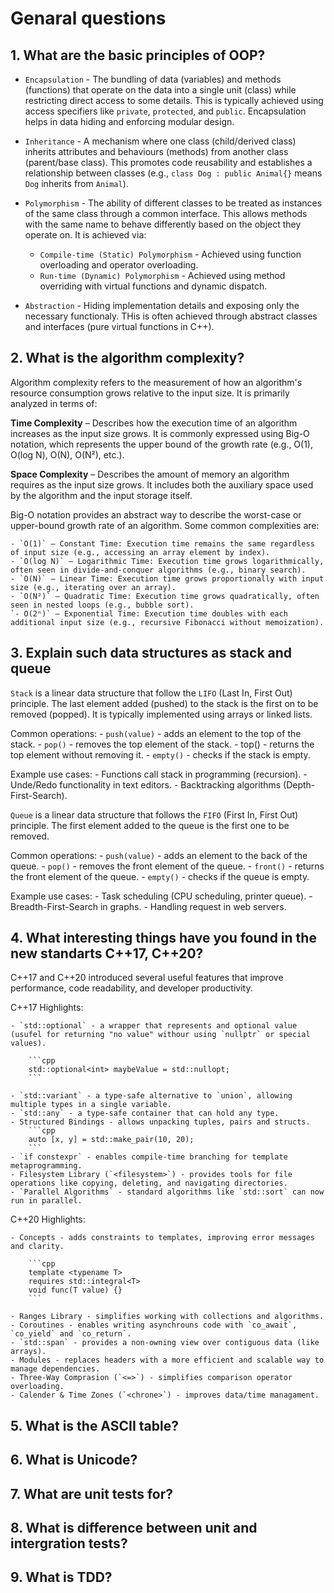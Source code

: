 # Genaral questions

## 1. What are the basic principles of OOP?

- `Encapsulation` - The bundling of data (variables) and methods (functions) that operate on the data into a single unit (class) while restricting direct access to some details. This is typically achieved using access specifiers like `private`, `protected`, and `public`. Encapsulation helps in data hiding and enforcing modular design.

- `Inheritance` - A mechanism where one class (child/derived class) inherits attributes and behaviours (methods) from another class (parent/base class). This promotes code reusability and establishes a relationship between classes (e.g., `class Dog : public Animal{}` means `Dog` inherits from `Animal`).

- `Polymorphism` - The ability of different classes to be treated as instances of the same class through a common interface. This allows methods with the same name to behave differently based on the object they operate on. It is achieved via:
  - `Compile-time (Static) Polymorphism` - Achieved using function overloading and operator overloading.
  - `Run-time (Dynamic) Polymorphism` - Achieved using method overriding with virtual functions and dynamic dispatch.

- `Abstraction` - Hiding implementation details and exposing only the necessary functionaly. THis is often achieved through abstract classes and interfaces (pure virtual functions in C++).

## 2. What is the algorithm complexity?

Algorithm complexity refers to the measurement of how an algorithm's resource consumption grows relative to the input size. It is primarily analyzed in terms of:

**Time Complexity** – Describes how the execution time of an algorithm increases as the input size grows. It is commonly expressed using Big-O notation, which represents the upper bound of the growth rate (e.g., O(1), O(log N), O(N), O(N²), etc.).

**Space Complexity** – Describes the amount of memory an algorithm requires as the input size grows. It includes both the auxiliary space used by the algorithm and the input storage itself.

Big-O notation provides an abstract way to describe the worst-case or upper-bound growth rate of an algorithm. Some common complexities are:

    - `O(1)` – Constant Time: Execution time remains the same regardless of input size (e.g., accessing an array element by index).
    - `O(log N)` – Logarithmic Time: Execution time grows logarithmically, often seen in divide-and-conquer algorithms (e.g., binary search).
    - `O(N)` – Linear Time: Execution time grows proportionally with input size (e.g., iterating over an array).
    - `O(N²)` – Quadratic Time: Execution time grows quadratically, often seen in nested loops (e.g., bubble sort).
    `- O(2ⁿ)` – Exponential Time: Execution time doubles with each additional input size (e.g., recursive Fibonacci without memoization).

## 3. Explain such data structures as stack and queue

`Stack` is a linear data structure that follow the `LIFO` (Last In, First Out) principle. The last element added (pushed) to the stack is the first on to be removed (popped). It is typically implemented using arrays or linked lists.

Common operations:
    - `push(value)` - adds an element to the top of the stack.
    - `pop()` - removes the top element of the stack.
    - top() - returns the top element without removing it.
    - `empty()` - checks if the stack is empty.

Example use cases:
    - Functions call stack in programming (recursion).
    - Unde/Redo functionality in text editors.
    - Backtracking algorithms (Depth-First-Search).

`Queue` is a linear data structure that follows the `FIFO` (First In, First Out) principle. The first element added to the queue is the first one to be removed.

Common operations:
    - `push(value)` - adds an element to the back of the queue.
    - `pop()` - removes the front element of the queue.
    - `front()` - returns the front element of the queue.
    - `empty()` - checks if the queue is empty.

Example use cases:
    - Task scheduling (CPU scheduling, printer queue).
    - Breadth-First-Search in graphs.
    - Handling request in web servers.

## 4. What interesting things have you found in the new standarts C++17, C++20?

C++17 and C++20 introduced several useful features that improve performance, code readability, and developer productivity.

C++17 Highlights:

    - `std::optional` - a wrapper that represents and optional value (usufel for returning "no value" withour using `nullptr` or special values).

        ```cpp
        std::optional<int> maybeValue = std::nullopt;
        ```
    
    - `std::variant` - a type-safe alternative to `union`, allowing multiple types in a single variable.
    - `std::any` - a type-safe container that can hold any type.
    - Structured Bindings - allows unpacking tuples, pairs and structs.
        ```cpp
        auto [x, y] = std::make_pair(10, 20);
        ```
    - `if constexpr` - enables compile-time branching for template metaprogramming.
    - Filesystem Library (`<filesystem>`) - provides tools for file operations like copying, deleting, and navigating directories.
    - `Parallel Algorithms` - standard algorithms like `std::sort` can now run in parallel.

C++20 Highlights:

    - Concepts - adds constraints to templates, improving error messages and clarity.
        
        ```cpp
        template <typename T>
        requires std::integral<T>
        void func(T value) {}
        ```
    
    - Ranges Library - simplifies working with collections and algorithms.
    - Coroutines - enables writing asynchrouns code with `co_await`, `co_yield` and `co_return`.
    - `std::span` - provides a non-owning view over contiguous data (like arrays).
    - Modules - replaces headers with a more efficient and scalable way to manage dependencies.
    - Three-Way Comprasion (`<=>`) - simplifies comparison operator overloading.
    - Calender & Time Zones (`<chrone>`) - improves data/time managament.
    
## 5. What is the ASCII table?

## 6. What is Unicode?

## 7. What are unit tests for?

## 8. What is difference between unit and intergration tests?

## 9. What is TDD?
